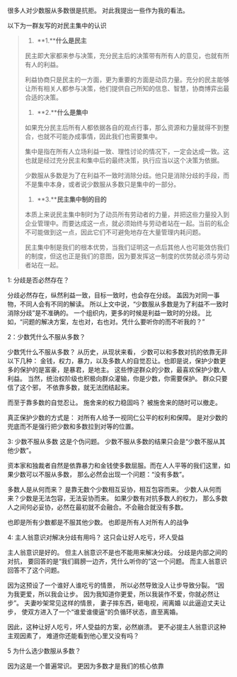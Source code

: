 很多人对少数服从多数很是抗拒。 对此我提出一些作为我的看法。

以下为一群友写的对民主集中的认识

> 1. ​	**1.****什么是民主**
>
> 民主即大家都来参与决策，充分民主后的决策带有所有人的意见，也就有所有人的利益。
>
> 利益协商只是民主的一方面，更为重要的方面是动员力量。充分的民主能够让所有相关人都参与决策，他们提供自己所知的信息、智慧，协商博弈出最合适的决策。
>
> 1. ​	**2.****什么是集中**
>
> 如果充分民主后所有人都依据各自的观点行事，那么资源和力量就得不到整合，也就不可能办成事情，因此我们也需要集中。
>
> 集中是指在所有人立场利益一致、理性讨论的情况下，一定会达成一致。这也就是经过充分民主和集中后的最终决策，执行应当以这个决策为依据。
>
> 少数服从多数是为了在利益不一致时消除分歧。他只是消除分歧的手段，而不是集中本身，或者说少数服从多数只是集中的一部分。
>
> 1. ​	**3.****民主集中制的目的**
>
> 本质上来说民主集中制时为了动员所有劳动者的力量，并把这些力量投入到企业管理中。而要达成这一点，就必须始终与劳动者站在一起。当前的私企不可能做到这一点，因此它们不可避免地存在大量管理内耗问题。
>
> 民主集中制是我们的根本优势，当我们证明这一点后其他人也可能效仿我们的制度，但这也正是我们的意图，因为要发挥这一制度的优势就必须与劳动者站在一起。



1:   分歧是否必然存在？

分歧必然存在，纵然利益一致，目标一致时，也会存在分歧。 盖因为对同一事物，不同人会有不同的解读。   所以上文中说，“少数服从多数是为了利益不一致时消除分歧”是不准确的。   一个组织内，更多的时候是利益一致时的分歧。  比如，“问题的解决方案，左也对，右也对。凭什么要听你的而不听我的？” 

2：少数凭什么不服从多数？

少数凭什么不服从多数？ 从历史，从现状来看， 少数可以和多数对抗的依靠无非以下几种：  金钱，权力，暴力，以及多数人的自觉忍让。也即是说，保护少数更多的保护的是富豪，是暴君，是地主。   这些悖逆群众的少数，最喜欢保护少数人利益。 当然，统治权阶级也积极向群众灌输，你是少数，你需要保护。  群众只要信了这个邪， 不依靠多数，就无法团结起来。

而至于靠多数的自觉忍让。  施舍来的权力稳固吗？   被施舍来的随时可以撤走。  

真正保护少数的方式是： 对所有人给予一视同仁公平的权利和保障。  是对少数的兜底而不是强行把少数和多数拉到对等的位置。

3: 少数不服从多数  这是个伪问题。  少数不服从多数的结果只会是“少数不服从其他少数”。

资本家和独裁者自然是依靠暴力和金钱使多数屈服。而在人人平等的我们这里，如果少数可以不服从多数， 那么必然会出现一个问题：“没有多数”。

多数人是从何而来？ 是靠无数个少数相互妥协，相互包容而来。  少数人从何而来？少数是无法包容，无法妥协而来。      如果少数有对抗多数人的权力， 那么多数人之间何必妥协，必然在最初就不会融合。不会融合就没有多数。  

也即是所有少数都是不服其他少数。  也即是所有人对所有人的战争

4: 主人翁意识对解决分歧有用吗？ 这只会让好人吃亏，坏人受益

主人翁意识是好的。 但主人翁意识不是也不能用来解决分歧。  分歧是内部之间的对抗， 要回答的是“我们肩膀一边齐，凭什么听你的”这一个问题。 而主人翁意识回答不了这个问题。

因为这预设了一个谁好人谁吃亏的情景， 所以必然导致没人让步导致分裂。   “因为我更爱，所以我会让步。 因为我知道你更爱，所以我装作不爱，你就必然让步”。   夫妻吵架常见这样的情景， 妻子摔东西，砸电视，闹离婚 以此逼迫丈夫让步， 使双方进入了一个“谁爱谁傻逼”的负循环状态，直至离婚。 

因此，这种让好人吃亏，坏人受益的方案，必然崩溃。 更不必提主人翁意识这种主观因素了，  难道你还能看到他心里又没有吗？

5 为什么选少数服从多数？

因为这是一个普遍常识。 更因为多数才是我们的核心依靠    



